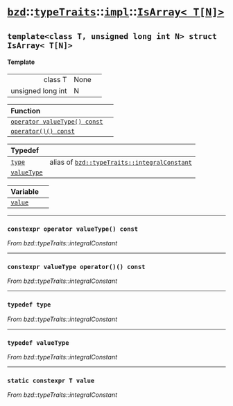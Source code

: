 # [`bzd`](../../../../index.md)::[`typeTraits`](../../../index.md)::[`impl`](../../index.md)::[`IsArray< T[N]>`](../index.md)

## `template<class T, unsigned long int N> struct IsArray< T[N]>`

#### Template
||||
|---:|:---|:---|
|class T|None||
|unsigned long int|N||

|Function||
|:---|:---|
|[`operator valueType() const`](./index.md)||
|[`operator()() const`](./index.md)||

|Typedef||
|:---|:---|
|[`type`](./index.md)|alias of [`bzd::typeTraits::integralConstant`](../../integralconstant/index.md)|
|[`valueType`](./index.md)||

|Variable||
|:---|:---|
|[`value`](./index.md)||
------
### `constexpr operator valueType() const`
*From bzd::typeTraits::integralConstant*


------
### `constexpr valueType operator()() const`
*From bzd::typeTraits::integralConstant*


------
### `typedef type`
*From bzd::typeTraits::integralConstant*


------
### `typedef valueType`
*From bzd::typeTraits::integralConstant*


------
### `static constexpr T value`
*From bzd::typeTraits::integralConstant*



